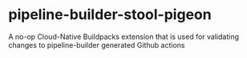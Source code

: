 # pipeline-builder-stool-pigeon
A no-op Cloud-Native Buildpacks extension that is used for validating changes to pipeline-builder generated Github actions
